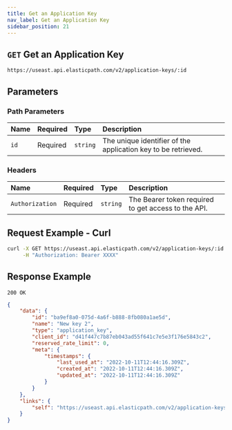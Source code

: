 ```yaml
---
title: Get an Application Key
nav_label: Get an Application Key
sidebar_position: 21
---
```


## `GET` Get an Application Key

```http
https://useast.api.elasticpath.com/v2/application-keys/:id
```

## Parameters

### Path Parameters

| Name | Required | Type     | Description                                                   |
|:-----|:---------|:---------|:--------------------------------------------------------------|
| `id` | Required | `string` | The unique identifier of the application key to be retrieved. |

### Headers

| Name            | Required | Type     | Description                                         |
|:----------------|:---------|:---------|:----------------------------------------------------|
| `Authorization` | Required | `string` | The Bearer token required to get access to the API. |

## Request Example - Curl

```bash
curl -X GET https://useast.api.elasticpath.com/v2/application-keys/:id \
     -H "Authorization: Bearer XXXX"
```

## Response Example

`200 OK`

```json
{
    "data": {
        "id": "ba9ef8a0-075d-4a6f-b888-8fb080a1ae5d",
        "name": "New key 2",
        "type": "application_key",
        "client_id": "d41f447c7b87eb043ad55f641c7e5e3f176e5843c2",
        "reserved_rate_limit": 0,
        "meta": {
            "timestamps": {
                "last_used_at": "2022-10-11T12:44:16.309Z",
                "created_at": "2022-10-11T12:44:16.309Z",
                "updated_at": "2022-10-11T12:44:16.309Z"
            }
        }
    },
    "links": {
        "self": "https://useast.api.elasticpath.com/v2/application-keys/ba9ef8a0-075d-4a6f-b888-8fb080a1ae5d"
    }
}
```
